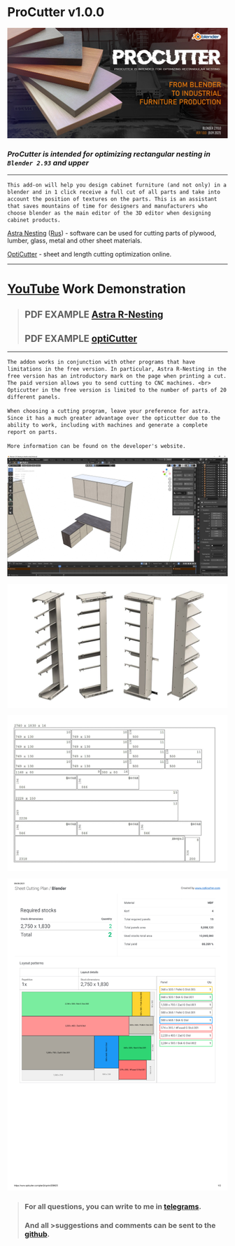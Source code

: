 # ProCutter v1.0.0
![](/doc/img/flaer.jpg)

### ***ProCutter is intended for optimizing rectangular nesting in `Blender 2.93` and upper***
___

```
This add-on will help you design cabinet furniture (and not only) in a blender and in 1 click receive a full cut of all parts and take into account the position of textures on the parts. This is an assistant that saves mountains of time for designers and manufacturers who choose blender as the main editor of the 3D editor when designing cabinet products.
```

[Astra Nesting][1] ([Rus][2]) - software can be used for cutting parts of plywood, lumber, glass, metal and other sheet materials.

[OptiCutter][3] - sheet and length cutting optimization online.
___

# [YouTube](https://www.youtube.com/watch?v=0b-oexc1S9I)  Work Demonstration


> ## PDF EXAMPLE **[Astra R-Nesting](./doc/img/Example_astra.pdf)**
> ## PDF EXAMPLE **[optiCutter](./doc/img/Example_opticutter.pdf)**

___

```
The addon works in conjunction with other programs that have limitations in the free version. In particular, Astra R-Nesting in the free version has an introductory mark on the page when printing a cut. The paid version allows you to send cutting to CNC machines. <br> 
Opticutter in the free version is limited to the number of parts of 20 different panels.

When choosing a cutting program, leave your preference for astra. Since it has a much greater advantage over the opticutter due to the ability to work, including with machines and generate a complete report on parts.

More information can be found on the developer's website.
```

![](/doc/img/pic5.jpg)

![](/doc/img/pic3.jpg)

![](/doc/img/pic2.jpg)

![](/doc/img/pic4.jpg)


> ### For all questions, you can write to me in [telegrams][5]. 
> ### And all >suggestions and comments can be sent to the [github][4].

[1]:(http://www.astranest.com)
[2]:(http://astrapro.ru/default.asp?page=astra-raskroj)
[3]:(https://www.opticutter.com/)
[4]:(https://github.com/Lanneq/ProCutter/issues)
[5]:(https://t.me/lanneq)





